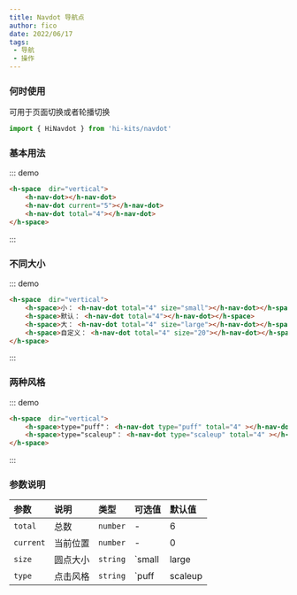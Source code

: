 ```yaml
---
title: Navdot 导航点 
author: fico
date: 2022/06/17
tags:
 - 导航
 - 操作
---
```

### 何时使用
可用于页面切换或者轮播切换
```ts
import { HiNavdot } from 'hi-kits/navdot'
```
### 基本用法
::: demo
```html
<h-space  dir="vertical">
    <h-nav-dot></h-nav-dot>
    <h-nav-dot current="5"></h-nav-dot>
    <h-nav-dot total="4"></h-nav-dot>
</h-space>

```
:::

### 不同大小
::: demo
```html
<h-space  dir="vertical">
    <h-space>小： <h-nav-dot total="4" size="small"></h-nav-dot></h-space>
    <h-space>默认： <h-nav-dot total="4"></h-nav-dot></h-space>
    <h-space>大： <h-nav-dot total="4" size="large"></h-nav-dot></h-space>
    <h-space>自定义： <h-nav-dot total="4" size="20"></h-nav-dot></h-space>
</h-space>

```
:::

### 两种风格

::: demo
```html
<h-space  dir="vertical">
    <h-space>type="puff"： <h-nav-dot type="puff" total="4" ></h-nav-dot></h-space>
    <h-space>type="scaleup"： <h-nav-dot type="scaleup" total="4" ></h-nav-dot></h-space>
</h-space>

```
:::
### 参数说明

|参数|说明|类型|可选值|默认值
|:--|:--|:--|:-----|:---
|`total`|总数|`number`|-|6
|`current`|当前位置|`number`|-|0
|`size`|圆点大小|`string`|`small | large | number`| -
|`type`|点击风格|`string`|`puff | scaleup | fillup` | `fillup`

